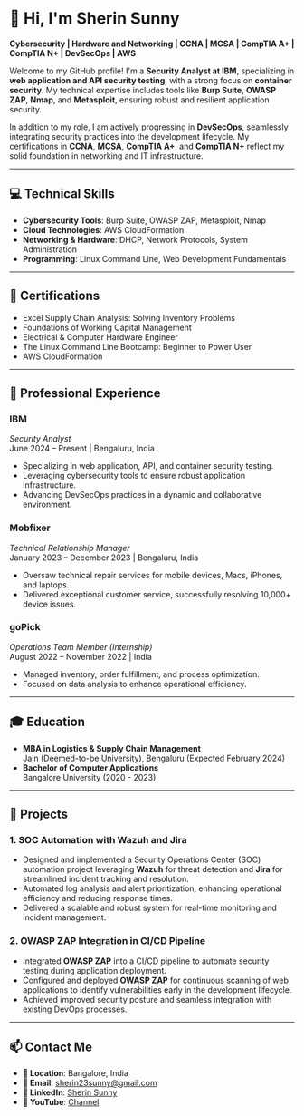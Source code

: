 # 👋 Hi, I'm Sherin Sunny  
**Cybersecurity | Hardware and Networking | CCNA | MCSA | CompTIA A+ | CompTIA N+ | DevSecOps | AWS**

Welcome to my GitHub profile! I'm a **Security Analyst at IBM**, specializing in **web application and API security testing**, with a strong focus on **container security**. My technical expertise includes tools like **Burp Suite**, **OWASP ZAP**, **Nmap**, and **Metasploit**, ensuring robust and resilient application security.

In addition to my role, I am actively progressing in **DevSecOps**, seamlessly integrating security practices into the development lifecycle. My certifications in **CCNA**, **MCSA**, **CompTIA A+**, and **CompTIA N+** reflect my solid foundation in networking and IT infrastructure.

---

## 💻 Technical Skills
- **Cybersecurity Tools**: Burp Suite, OWASP ZAP, Metasploit, Nmap  
- **Cloud Technologies**: AWS CloudFormation  
- **Networking & Hardware**: DHCP, Network Protocols, System Administration  
- **Programming**: Linux Command Line, Web Development Fundamentals  

---

## 🌟 Certifications
- Excel Supply Chain Analysis: Solving Inventory Problems  
- Foundations of Working Capital Management  
- Electrical & Computer Hardware Engineer  
- The Linux Command Line Bootcamp: Beginner to Power User  
- AWS CloudFormation  

---

## 📌 Professional Experience  
### **IBM**  
*Security Analyst*  
June 2024 – Present | Bengaluru, India  
- Specializing in web application, API, and container security testing.  
- Leveraging cybersecurity tools to ensure robust application infrastructure.  
- Advancing DevSecOps practices in a dynamic and collaborative environment.  

### **Mobfixer**  
*Technical Relationship Manager*  
January 2023 – December 2023 | Bengaluru, India  
- Oversaw technical repair services for mobile devices, Macs, iPhones, and laptops.  
- Delivered exceptional customer service, successfully resolving 10,000+ device issues.  

### **goPick**  
*Operations Team Member (Internship)*  
August 2022 – November 2022 | India  
- Managed inventory, order fulfillment, and process optimization.  
- Focused on data analysis to enhance operational efficiency.  

---

## 🎓 Education
- **MBA in Logistics & Supply Chain Management**  
  Jain (Deemed-to-be University), Bengaluru (Expected February 2024)  
- **Bachelor of Computer Applications**  
  Bangalore University (2020 - 2023)  

---

## 🔨 Projects
### 1. SOC Automation with Wazuh and Jira  
- Designed and implemented a Security Operations Center (SOC) automation project leveraging **Wazuh** for threat detection and **Jira** for streamlined incident tracking and resolution.  
- Automated log analysis and alert prioritization, enhancing operational efficiency and reducing response times.  
- Delivered a scalable and robust system for real-time monitoring and incident management.  

### 2. OWASP ZAP Integration in CI/CD Pipeline  
- Integrated **OWASP ZAP** into a CI/CD pipeline to automate security testing during application deployment.  
- Configured and deployed **OWASP ZAP** for continuous scanning of web applications to identify vulnerabilities early in the development lifecycle.  
- Achieved improved security posture and seamless integration with existing DevOps processes.  

---

## 📫 Contact Me
- **📍 Location**: Bangalore, India    
- **📧 Email**: sherin23sunny@gmail.com  
- **🔗 LinkedIn**: [Sherin Sunny](https://www.linkedin.com/in/sherinsunny-2980a4206)  
- **🎥 YouTube**: [Channel](https://youtu.be/AjIbKGiRt-E)  

